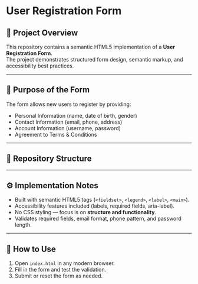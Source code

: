 # User Registration Form

## 📌 Project Overview
This repository contains a semantic HTML5 implementation of a **User Registration Form**.  
The project demonstrates structured form design, semantic markup, and accessibility best practices.

---

## 📝 Purpose of the Form
The form allows new users to register by providing:
- Personal Information (name, date of birth, gender)
- Contact Information (email, phone, address)
- Account Information (username, password)
- Agreement to Terms & Conditions

---

## 📂 Repository Structure

---

## ⚙️ Implementation Notes
- Built with semantic HTML5 tags (`<fieldset>`, `<legend>`, `<label>`, `<main>`).
- Accessibility features included (labels, required fields, aria-label).
- No CSS styling — focus is on **structure and functionality**.
- Validates required fields, email format, phone pattern, and password length.

---

## 🚀 How to Use
1. Open `index.html` in any modern browser.
2. Fill in the form and test the validation.
3. Submit or reset the form as needed.
